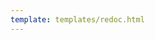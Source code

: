 ```yaml
---
template: templates/redoc.html
---
```


<redoc spec-url={{base_path}}/apis/restapis/org-idp.yaml></redoc>
<script src="https://cdn.jsdelivr.net/npm/redoc@next/bundles/redoc.standalone.js"> </script>

